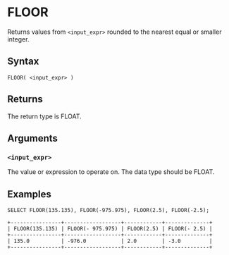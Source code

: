 # FLOOR

Returns values from `<input_expr>` rounded to the nearest equal or smaller integer.

## Syntax

```scopeql
FLOOR( <input_expr> )
```

## Returns

The return type is FLOAT.

## Arguments

### `<input_expr>`

The value or expression to operate on. The data type should be FLOAT.

## Examples

```scopeql
SELECT FLOOR(135.135), FLOOR(-975.975), FLOOR(2.5), FLOOR(-2.5);
```

```
+----------------+------------------+------------+--------------+
| FLOOR(135.135) | FLOOR(- 975.975) | FLOOR(2.5) | FLOOR(- 2.5) |
+----------------+------------------+------------+--------------+
| 135.0          | -976.0           | 2.0        | -3.0         |
+----------------+------------------+------------+--------------+
```
